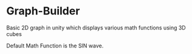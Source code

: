 # Graph-Builder
 Basic 2D graph in unity which displays various math functions using 3D cubes

 Default Math Function is the SIN wave.

